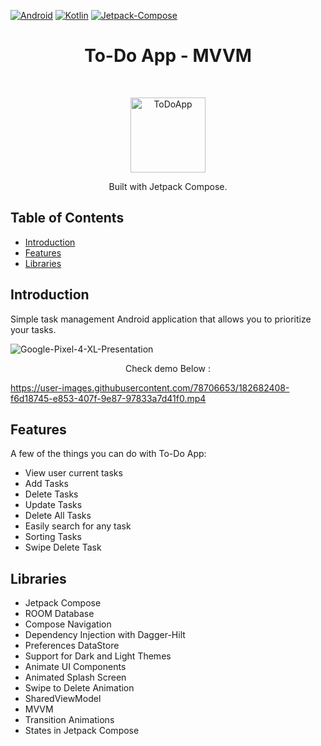 [![Android][Android]][Android-url]
[![Kotlin][Kotlin]][Kotlin-url]
[![Jetpack-Compose][Jetpack-Compose]][Jetpack-Compose-url]

<h1 align="center"> To-Do App - MVVM</h1> <br>
<p align="center">
    <img alt="ToDoApp" title="ToDoApp" src="https://i.imgur.com/tjP4oOV.png" width="120">
  </a>
</p>

<p align="center">
  Built with Jetpack Compose.
</p>

<!-- START doctoc generated TOC please keep comment here to allow auto update -->
<!-- DON'T EDIT THIS SECTION, INSTEAD RE-RUN doctoc TO UPDATE -->
## Table of Contents

- [Introduction](#introduction)
- [Features](#features)
- [Libraries](#libraries)


<!-- END doctoc generated TOC please keep comment here to allow auto update -->

## Introduction

Simple task management Android application that allows you to prioritize your tasks.


  ![Google-Pixel-4-XL-Presentation](https://user-images.githubusercontent.com/78706653/182658625-b20a5fd9-7264-4e21-baa5-673e8f2efc51.png)

<p align="center">
Check demo Below : 
</p>

https://user-images.githubusercontent.com/78706653/182682408-f6d18745-e853-407f-9e87-97833a7d41f0.mp4


## Features

A few of the things you can do with To-Do App:

* View user current tasks
* Add Tasks
* Delete Tasks
* Update Tasks
* Delete All Tasks
* Easily search for any task
* Sorting Tasks
* Swipe Delete Task


## Libraries

* Jetpack Compose
* ROOM Database
* Compose Navigation
* Dependency Injection with Dagger-Hilt
* Preferences DataStore
* Support for Dark and Light Themes
* Animate UI Components
* Animated Splash Screen
* Swipe to Delete Animation
* SharedViewModel
* MVVM
* Transition Animations
* States in Jetpack Compose


<!-- MARKDOWN LINKS & IMAGES -->
[Jetpack-Compose]: https://img.shields.io/static/v1?style=for-the-badge&message=Jetpack+Compose&color=4285F4&logo=Jetpack+Compose&logoColor=FFFFFF&label=
[Jetpack-Compose-url]: https://developer.android.com/jetpack/compose
[Android]: https://img.shields.io/static/v1?style=for-the-badge&message=Android&color=222222&logo=Android&logoColor=3DDC84&label=
[Android-url]: https://developer.android.com/
[Kotlin]: https://img.shields.io/static/v1?style=for-the-badge&message=Kotlin&color=7F52FF&logo=Kotlin&logoColor=FFFFFF&label=
[Kotlin-url]: https://kotlinlang.org/

